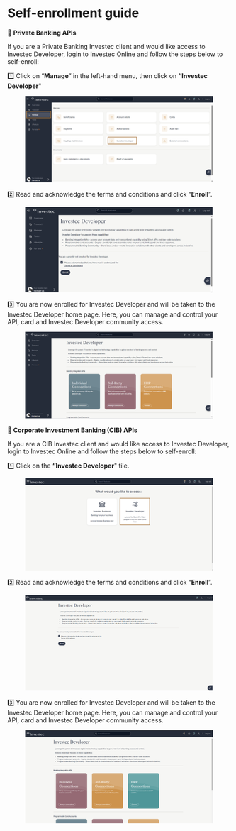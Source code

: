# Self-enrollment guide

🏦 **Private Banking APIs**

If you are a Private Banking Investec client and would like access to Investec Developer, login to Investec Online and follow the steps below to self-enroll:

1️⃣ Click on “**Manage**” in the left-hand menu, then click on **“Investec Developer**"&#x20;

<figure><img src="../.gitbook/assets/Step 1 .png" alt=""><figcaption></figcaption></figure>

2️⃣  Read and acknowledge the terms and conditions and click “**Enroll**”.&#x20;

<figure><img src="../.gitbook/assets/Screenshot 2024-11-05 104743.png" alt=""><figcaption></figcaption></figure>

3️⃣ You are now enrolled for Investec Developer and will be taken to the Investec Developer home page. Here, you can manage and control your API, card and Investec Developer community access.&#x20;

<figure><img src="../.gitbook/assets/Screenshot 2024-11-05 104839 (1).png" alt=""><figcaption></figcaption></figure>

🧰  **Corporate Investment Banking (CIB) APIs**

If you are a CIB Investec client and would like access to Investec Developer, login to Investec Online and follow the steps below to self-enroll:

1️⃣ Click on the **“Investec Developer**" tile.

<figure><img src="../.gitbook/assets/image (2) (5).png" alt=""><figcaption></figcaption></figure>

2️⃣  Read and acknowledge the terms and conditions and click “**Enroll**”.&#x20;

<figure><img src="../.gitbook/assets/Screenshot 2025-01-09 085224.png" alt=""><figcaption></figcaption></figure>

3️⃣ You are now enrolled for Investec Developer and will be taken to the Investec Developer home page. Here, you can manage and control your API, card and Investec Developer community access.&#x20;

<figure><img src="../.gitbook/assets/image (3) (2).png" alt=""><figcaption></figcaption></figure>
